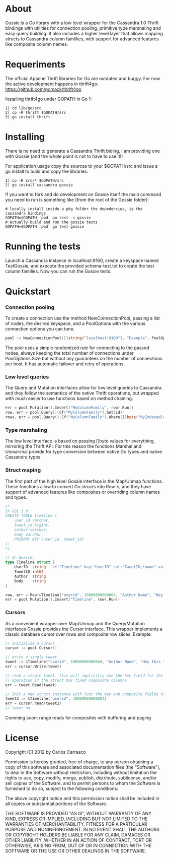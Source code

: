 # About

Gossie is a Go library with a low level wrapper for the Cassandra 1.0 Thrift bindings with utilities for connection pooling, primitive type marshaling and easy query building. It also includes a higher level layer that allows mapping structs to Cassandra column famlilies, with support for advanced features like composite column names.

# Requeriments

The official Apache Thrift libraries for Go are outdated and buggy. For now the active development happens in thrift4go:
https://github.com/pomack/thrift4go

Installing thrift4go under GOPATH in Go 1:

```
1) cd lib/go/src
2) cp -R thrift $GOPATH/src
3) go install thrift
```

# Installing

There is no need to generate a Cassandra Thrift biding, I am providing one with Gossie (and the whole point is not to have to use it!)

For application usage copy the sources to your $GOPATH/src and issue a go install to build and copy the libraries:

```
1) cp -R src/* $GOPATH/src
2) go install cassandra gossie
```

If you want to fork and do development on Gossie itself the main command you need to run is something like (from the root of the Gossie folder):

```
# locally install inside a pkg folder the depedencies, ie the cassandra bindings
GOPATH=$GOPATH:`pwd` go test -i gossie
# actually build and run the gossie tests
GOPATH=$GOPATH:`pwd` go test gossie
```


# Running the tests

Launch a Cassandra instance in localhost:9160, create a keyspace named TestGossie, and execute the provided schema-test.txt to create the test column families. Now you can run the Gossie tests.

# Quickstart

### Connection pooling

To create a connection use the method NewConnectionPool, passing a list of nodes, the desired keyspace, and a PoolOptions with the various connection options you can tune.

```Go
pool := NewConnectionPool([]string{"localhost:9160"}, "Example", PoolOptions{Size: 50, Timeout: 3000})
````

The pool uses a simple randomized rule for connecting to the passed nodes, always keeping the total number of connections under PoolOptions.Size but without any guarantees on the number of connections per host. It has automatic failover and retry of operations.

### Low level queries

The Query and Mutation interfaces allow for low level queries to Cassandra and they follow the semantics of the native Thrift operations, but wrapped with much easier to use functions based on method chaining.

```Go
err = pool.Mutation().Insert("MyColumnFamily", row).Run()
row, err = pool.Query().Cf("MyColumnFamily").Get(id)
rows, err = pool.Query().Cf("MyColumnFamily").Where([]byte("MyIndexedColumn"), EQ, []byte("hi!")).IndexedGet(&IndexedRange{Count: 1000})
````

### Type marshaling

The low level interface is based on passing []byte values for everything, mirroring the Thrift API. For this reason the functions Marshal and Unmarshal provide for type conversion between native Go types and native Cassandra types.

### Struct maping

The first part of the high level Gossie interface is the Map/Unmap functions. These functions allow to convert Go structs into Row-s, and they have support of advanced features like composites or overriding column names and types.

```Go
/*
In CQL 3.0:
CREATE TABLE timeline (
    user_id varchar,
    tweet_id bigint,
    author varchar,
    body varchar,
    PRIMARY KEY (user_id, tweet_id)
);
*/

// In Gossie:
type Timeline struct {
	UserID  string  `cf:"Timeline" key:"UserID" col:"TweetID,*name" val:"*value"`
	TweetID int64
	Author  string
	Body    string
}

row, err = Map(&Timeline{"userid", 10000000000004, "Author Name", "Hey this thing rocks!"})
err = pool.Mutation().Insert("Timeline", row).Run()
````

### Cursors

As a convenient wrapper over Map/Unmap and the Query/Mutation interfaces Gossie provides the Cursor interface. This wrapper implements a classic database cursor over rows and composite row slices. Example:

```Go
// initialize a cursor
cursor := pool.Cursor()

// write a single tweet
tweet := &Timeline{"userid", 10000000000004, "Author Name", "Hey this thing rocks!"}
err = cursor.Write(tweet)

// read a single tweet. this will implicitly use the key field for the row key, and will add a slice
// operation if the struct has fixed composite columns
err = tweet.Read(tweet)

// init a new struct instance with just the key and composite fields to read a different tweet
tweet2 := &Timeline{"userid", 10000000000004}
err = cursor.Read(tweet2)
// tweet no
````

Comming soon: range reads for composites with buffering and paging


# License

Copyright (C) 2012 by Carlos Carrasco

Permission is hereby granted, free of charge, to any person obtaining a copy
of this software and associated documentation files (the "Software"), to deal
in the Software without restriction, including without limitation the rights
to use, copy, modify, merge, publish, distribute, sublicense, and/or sell
copies of the Software, and to permit persons to whom the Software is
furnished to do so, subject to the following conditions:

The above copyright notice and this permission notice shall be included in
all copies or substantial portions of the Software.

THE SOFTWARE IS PROVIDED "AS IS", WITHOUT WARRANTY OF ANY KIND, EXPRESS OR
IMPLIED, INCLUDING BUT NOT LIMITED TO THE WARRANTIES OF MERCHANTABILITY,
FITNESS FOR A PARTICULAR PURPOSE AND NONINFRINGEMENT. IN NO EVENT SHALL THE
AUTHORS OR COPYRIGHT HOLDERS BE LIABLE FOR ANY CLAIM, DAMAGES OR OTHER
LIABILITY, WHETHER IN AN ACTION OF CONTRACT, TORT OR OTHERWISE, ARISING FROM,
OUT OF OR IN CONNECTION WITH THE SOFTWARE OR THE USE OR OTHER DEALINGS IN
THE SOFTWARE.
